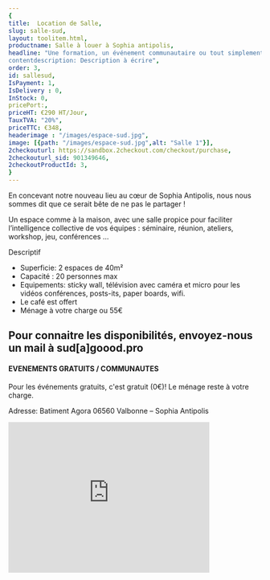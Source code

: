 ```yaml
---
{
title:  Location de Salle,
slug: salle-sud,
layout: toolitem.html,
productname: Salle à louer à Sophia antipolis,
headline: "Une formation, un événement communautaire ou tout simplement besoin de sortir du cadre, notre locaux Goood Sud peuvent vous accueillir.
contentdescription: Description à écrire",
order: 3,
id: sallesud,
IsPayment: 1,
IsDelivery : 0,
InStock: 0,
pricePort:, 
priceHT: €290 HT/Jour,
TauxTVA: "20%",
priceTTC: €348,
headerimage : "/images/espace-sud.jpg",
image: [{path: "/images/espace-sud.jpg",alt: "Salle 1"}],
2checkouturl: https://sandbox.2checkout.com/checkout/purchase,
2checkouturl_sid: 901349646,
2checkoutProductId: 3,
}
---
```

En concevant notre nouveau lieu au cœur de Sophia Antipolis, nous nous sommes dit que ce serait bête de ne pas le partager !

Un espace comme à la maison, avec une salle propice pour faciliter l’intelligence collective de vos équipes : séminaire, réunion, ateliers, workshop, jeu, conférences …

Descriptif

* Superficie: 2 espaces de 40m²
* Capacité : 20 personnes max
* Equipements: sticky wall, télévision avec caméra et micro pour les vidéos conférences, posts-its, paper boards, wifi.
* Le café est offert
* Ménage à votre charge ou 55€


## Pour connaitre les disponibilités, envoyez-nous un mail à sud[a]goood.pro ##

#### EVENEMENTS GRATUITS / COMMUNAUTES ####
Pour les événements gratuits, c'est gratuit (0€)!
Le ménage reste à votre charge.

Adresse:
Batiment Agora 06560 Valbonne – Sophia Antipolis
<iframe src="https://www.google.com/maps/embed?pb=!1m14!1m8!1m3!1d46217.73948942824!2d7.05493!3d43.614688!3m2!1i1024!2i768!4f13.1!3m3!1m2!1s0x0%3A0xf420fcad665148c7!2sGoood+*21+Sophia+Antipolis!5e0!3m2!1sfr!2sfr!4v1496676055137" width="400" height="300" frameborder="0" style="border:0" allowfullscreen></iframe>
